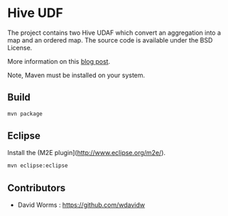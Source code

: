 # Hive UDF

The project contains two Hive UDAF which convert an aggregation into a map and an ordered map. The source code is available under the BSD License.

More information on this [blog post](http://www.adaltas.com/blog/2012/03/06/hive-udaf-map-conversion/).

Note, Maven must be installed on your system.

Build
-----

```bash
mvn package
```

Eclipse
-------

Install the (M2E plugin](http://www.eclipse.org/m2e/).

```bash
mvn eclipse:eclipse
```

Contributors
------------

*	David Worms : <https://github.com/wdavidw>
